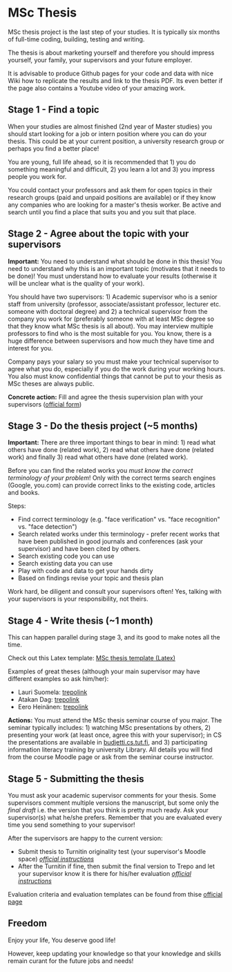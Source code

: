 # MSc Thesis
MSc thesis project is the last step of your studies. It is typically six months of full-time coding, building, testing and writing. 

The thesis is about marketing yourself and therefore you should impress yourself, your family, your supervisors and your future employer.

It is advisable to produce Github pages for your code and data with nice Wiki how to replicate the results and link to the thesis PDF. Its even better if the page also contains a Youtube video of your amazing work.

## Stage 1 - Find a topic
When your studies are almost finished (2nd year of Master studies) you should start looking for a job or intern position where you can do your thesis. This could be at your current position, a university research group or perhaps you find a better place!

You are young, full life ahead, so it is recommended that 1) you do something meaningful and difficult, 2) you learn a lot and 3) you impress people you work for.

You could contact your professors and ask them for open topics in their research groups (paid and unpaid positions are available) or if they know any companies who are looking for a master's thesis worker. Be active and search until you find a place that suits you and you suit that place.

## Stage 2 - Agree about the topic with your supervisors
**Important:** You need to understand what should be done in this thesis! You need to understand why this is an important topic (motivates that it needs to be done)! You must understand how to evaluate your results (otherwise it will be unclear what is the quality of your work).

You should have two supervisors: 1) Academic supervisor who is a senior staff from university (professor, associate/assistant professor, lecturer etc. someone with doctoral degree) and 2)  a technical supervisor from the company you work for (preferably someone with at least MSc degree so that they know what MSc thesis is all about). You may interview multiple professors to find who is the most suitable for you. You know, there is a huge difference between supervisors and how much they have time and interest for you.

Company pays your salary so you must make your technical supervisor to agree what you do, especially if you do the work during your working hours. You also must know confidential things that cannot be put to your thesis as MSc theses are always public.

**Concrete action:** Fill and agree the thesis supervision plan with your supervisors ([official form](https://content-webapi.tuni.fi/proxy/public/2019-06/opas_ykk_ohjaussuunnitelma_fineng.rtf))

## Stage 3 - Do the thesis project (~5 months)
**Important:** There are three important things to bear in mind: 1) read what others have done (related work), 2) read what others have done (related work) and finally 3) read what others have done (related work).

Before you can find the related works you *must know the correct terminology of your problem*! Only with the correct terms search engines (Google, you.com) can provide correct links to the existing code, articles and books.

Steps:

 - Find correct terminology (e.g. "face verification" vs. "face recognition" vs. "face detection")
 - Search related works under this terminology - prefer recent works that have been published in good journals and conferences (ask your supervisor) and have been cited by others.
 - Search existing code you can use
 - Search existing data you can use
 - Play with code and data to get your hands dirty
 - Based on findings revise your topic and thesis plan

Work hard, be diligent and consult your supervisors often! Yes, talking with your supervisors is your responsibility, not theirs.

## Stage 4 - Write thesis (~1 month)

This can happen parallel during stage 3, and its good to make notes all the time.

Check out this Latex template: [MSc thesis template (Latex)](https://github.com/villekol/tau-latex-thesis-template)

Examples of great theses (although your main supervisor may have different examples so ask him/her):

- Lauri Suomela: [trepolink](https://urn.fi/URN:NBN:fi:tuni-202104263640)
- Atakan Dag: [trepolink](https://urn.fi/URN:NBN:fi:tuni-202104142975)
- Eero Heinänen: [trepolink](https://urn.fi/URN:NBN:fi:tty-201810242459)

**Actions:** You must attend the MSc thesis seminar course of you major. The seminar typically includes: 1) watching MSc presentations by others, 2) presenting your work (at least once, agree this with your supervisor); in CS the presentations are available in [budjetti.cs.tut.fi](https://budjetti.cs.tut.fi/), and 3) participating information literacy training by university Library. All details you will find from the course Moodle page or ask from the seminar course instructor.

## Stage 5 - Submitting the thesis
You must ask your academic supervisor comments for your thesis. Some supervisors comment multiple versions the manuscript, but some only the *final draft* i.e. the version that you think is pretty much ready. Ask your supervisor(s) what he/she prefers. Remember that you are evaluated every time you send something to your supervisor!

After the supervisors are happy to the current version:

-  Submit thesis to Turnitin originality test (your supervisor's Moodle space) *[official instructions](https://intra.tuni.fi/en/handbook?page=4613&search=turnitin)*
- After the Turnitin  if fine, then submit the final version to Trepo and let your supervisor know it is there for his/her evaluation *[official instructions](https://libguides.tuni.fi/theses)*

Evaluation criteria and evaluation templates can be found from thise [official page](https://intra.tuni.fi/en/handbook?page=3110)

## Freedom

Enjoy your life, You deserve good life!

However, keep updating your knowledge so that your knowledge and skills remain curant for the future jobs and needs!

